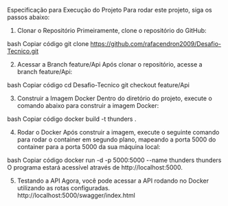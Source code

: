 Especificação para Execução do Projeto
Para rodar este projeto, siga os passos abaixo:

1. Clonar o Repositório
Primeiramente, clone o repositório do GitHub:

bash
Copiar código
git clone https://github.com/rafacendron2009/Desafio-Tecnico.git

2. Acessar a Branch feature/Api
Após clonar o repositório, acesse a branch feature/Api:

bash
Copiar código
cd Desafio-Tecnico
git checkout feature/Api

3. Construir a Imagem Docker
Dentro do diretório do projeto, execute o comando abaixo para construir a imagem Docker:

bash
Copiar código
docker build -t thunders .

4. Rodar o Docker
Após construir a imagem, execute o seguinte comando para rodar o container em segundo plano, mapeando a porta 5000 do container para a porta 5000 da sua máquina local:

bash
Copiar código
docker run -d -p 5000:5000 --name thunders thunders
O programa estará acessível através de http://localhost:5000.


5. Testando a API
Agora, você pode acessar a API rodando no Docker utilizando as rotas configuradas.
http://localhost:5000/swagger/index.html
